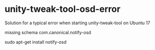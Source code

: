 # unity-tweak-tool-osd-error
Solution for a typical error when starting unity-tweak-tool on Ubuntu 17

missing schema com.canonical.notify-osd

sudo apt-get install notify-osd
